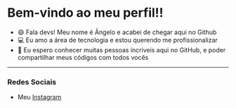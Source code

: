 # Bem-vindo ao meu perfil!!
- 😄 Fala devs! Meu nome é Ângelo e acabei de chegar aqui no Github
- 💻 Eu amo a área de tecnologia e estou querendo me profissionalizar
- 🍃 Eu espero conhecer muitas pessoas íncriveis aqui no GitHub, e poder compartilhar meus códigos com todos vocês
---
### Redes Sociais
- Meu [Instagram](https://www.instagram.com/anglogaab/)
